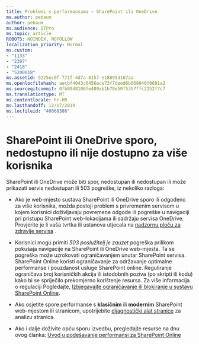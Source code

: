```yaml
---
title: Problemi s performansama – SharePoint ili OneDrive
ms.author: pebaum
author: pebaum
ms.audience: ITPro
ms.topic: article
ROBOTS: NOINDEX, NOFOLLOW
localization_priority: Normal
ms.custom:
- "1133"
- "2397"
- "2418"
- "5200018"
ms.assetid: 9225ec0f-771f-4d7a-8157-e188953107aa
ms.openlocfilehash: aecbf4043c6456ece73f7deed6b068040f0691a2
ms.sourcegitcommit: 0fb89d8106fe409ab1b78e50f5357ffc2252f7c7
ms.translationtype: MT
ms.contentlocale: hr-HR
ms.lasthandoff: 12/17/2019
ms.locfileid: "40068386"
---
```

# <a name="sharepoint-or-onedrive-slow-inaccessible-or-unavailable-for-multiple-users"></a>SharePoint ili OneDrive sporo, nedostupno ili nije dostupno za više korisnika

SharePoint ili OneDrive može biti spor, nedostupan ili nedostupan ili može prikazati servis nedostupan ili 503 pogreške, iz nekoliko razloga:
  
- Ako je web-mjesto sustava SharePoint ili OneDrive sporo ili odgođeno za više korisnika, možda postoji problem s privremenim servisom u kojem korisnici doživljavaju povremene odgode ili pogreške u navigaciji pri pristupu SharePoint web-lokacijama ili sadržaju servisa OneDrive. Provjerite je li vaša tvrtka ili ustanova utjecala na [nadzornu ploču za zdravlje servisa](https://admin.microsoft.com/AdminPortal/Home#/servicehealth) .
  
- Korisnici mogu primiti *503 poslužitelj je zauzet* pogreška prilikom pokušaja navigacije na SharePoint ili OneDrive web-mjesta. Ta se pogreška može uzrokovati ograničavanjem unutar SharePoint servisa. SharePoint Online koristi ograničavanje za održavanje optimalne performanse i pouzdanost usluge SharePoint online. Reguliranje ograničava broj korisničkih akcija ili istodobnih poziva (po skripti ili kodu) kako bi se spriječilo prekomjerno korištenje resursa. Za više informacija o regulaciji Pogledajte, [Izbjegavajte ograničavanje ili blokiranje u sustavu SharePoint Online](https://docs.microsoft.com/sharepoint/dev/general-development/how-to-avoid-getting-throttled-or-blocked-in-sharepoint-online).

- Ako osjetite spore performanse s **klasičnim** ili **modernim** SharePoint web-mjestom ili stranicom, upotrijebite [dijagnostički alat stranice](https://aka.ms/perftool) za analizu stranica.
  
- Ako i dalje doživite opću sporu izvedbu, pregledajte resurse na dnu ovog članka: [Uvod u podešavanje performansi za SharePoint Online](https://go.microsoft.com/fwlink/?linkid=2024334)
  